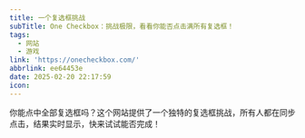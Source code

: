 ```yaml
---
title: 一个复选框挑战
subTitle: One Checkbox：挑战极限，看看你能否点击满所有复选框！
tags:
  - 网站
  - 游戏
link: 'https://onecheckbox.com/'
abbrlink: ee64453e
date: 2025-02-20 22:17:59
icon:
---
```


你能点中全部复选框吗？这个网站提供了一个独特的复选框挑战，所有人都在同步点击，结果实时显示，快来试试能否完成！